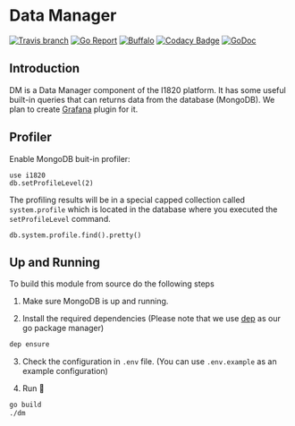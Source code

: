 # Data Manager
[![Travis branch](https://img.shields.io/travis/com/I1820/dm/master.svg?style=flat-square)](https://travis-ci.com/I1820/dm)
[![Go Report](https://goreportcard.com/badge/github.com/I1820/dm?style=flat-square)](https://goreportcard.com/report/github.com/I1820/dm)
[![Buffalo](https://img.shields.io/badge/powered%20by-buffalo-blue.svg?style=flat-square)](http://gobuffalo.io)
[![Codacy Badge](https://api.codacy.com/project/badge/Grade/2cda8cad3c7b46879da2544c1057c91f)](https://www.codacy.com/app/i1820/dm?utm_source=github.com&amp;utm_medium=referral&amp;utm_content=I1820/dm&amp;utm_campaign=Badge_Grade)
[![GoDoc](https://img.shields.io/badge/godoc-reference-blue.svg?style=flat-square)](https://godoc.org/github.com/I1820/dm)

## Introduction
DM is a Data Manager component of the I1820 platform.
It has some useful built-in queries that can returns data from the database (MongoDB).
We plan to create [Grafana](https://grafana.com/) plugin for it.

## Profiler
Enable MongoDB buit-in profiler:

```
use i1820
db.setProfileLevel(2)
```

The profiling results will be in a special capped collection called `system.profile`
which is located in the database where you executed the `setProfileLevel` command.

```
db.system.profile.find().pretty()
```
## Up and Running
To build this module from source do the following steps

1. Make sure MongoDB is up and running.

2. Install the required dependencies (Please note that we use [dep](https://github.com/golang/dep) as our go package manager)
```sh
dep ensure
```

3. Check the configuration in `.env` file. (You can use `.env.example` as an example configuration)

4. Run :runner:
```sh
go build
./dm
```
